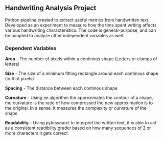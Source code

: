 ## **Handwriting Analysis Project**
Python pipeline created to extract useful metrics from handwritten text. Developed as an experiment to measure how the time spent writing affects various handwriting characteristics. The code is general-purpose, and can be adapted to analyze other independent variables as well.

### **Dependent Variables**
**Area** - The number of pixels within a continous shape (Letters or clumps of letters)

**Size** - The size of a minimum fitting rectangle around each continous shape (in # of pixels)

**Spacing** - The distance between each continous shape

**Curvature** - Using an algorithm the approximates the contour of a shape, the curvature is the ratio of how compressed the new approximation is to the original. In a sense, it measures the complexity or curvature of the shape

**Readability** - Using pytessearct to interpret the written text, it is able to act as a consistent readibility grader based on how many sequences of 2 or more characters it gets correct

